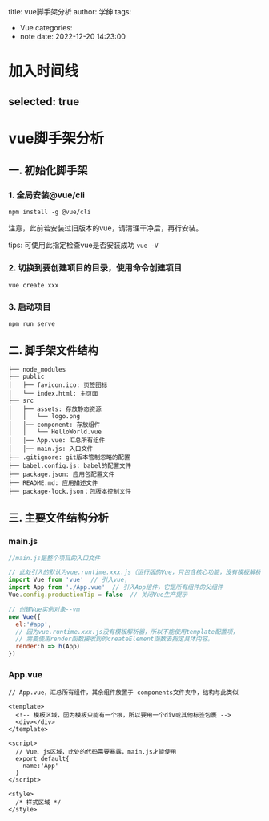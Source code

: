 title: vue脚手架分析
author: 学绅
tags:
  - Vue
categories:
  - note
date: 2022-12-20 14:23:00
# 加入时间线
selected: true
---
# vue脚手架分析

## 一. 初始化脚手架
### 1. 全局安装@vue/cli
```npm install -g @vue/cli```

注意，此前若安装过旧版本的vue，请清理干净后，再行安装。

tips: 可使用此指定检查vue是否安装成功 ``vue -V``
### 2. 切换到要创建项目的目录，使用命令创建项目
```vue create xxx```

### 3. 启动项目
```npm run serve```


## 二. 脚手架文件结构

	├── node_modules 
	├── public
	│   ├── favicon.ico: 页签图标
	│   └── index.html: 主页面
	├── src
	│   ├── assets: 存放静态资源
	│   │   └── logo.png
	│   │── component: 存放组件
	│   │   └── HelloWorld.vue
	│   │── App.vue: 汇总所有组件
	│   │── main.js: 入口文件
	├── .gitignore: git版本管制忽略的配置
	├── babel.config.js: babel的配置文件
	├── package.json: 应用包配置文件 
	├── README.md: 应用描述文件
	├── package-lock.json：包版本控制文件
    

    
## 三. 主要文件结构分析

### main.js
``` js
//main.js是整个项目的入口文件

// 此处引入的默认为vue.runtime.xxx.js（运行版的Vue，只包含核心功能，没有模板解析器）
import Vue from 'vue'  // 引入vue，
import App from './App.vue'  // 引入App组件，它是所有组件的父组件
Vue.config.productionTip = false  // 关闭Vue生产提示

// 创建Vue实例对象--vm
new Vue({
  el:'#app',
  // 因为vue.runtime.xxx.js没有模板解析器，所以不能使用template配置项，
  // 需要使用render函数接收到的createElement函数去指定具体内容。
  render:h => h(App)
})
```

### App.vue
``` vue
// App.vue，汇总所有组件，其余组件放置于 components文件夹中，结构与此类似

<template>
  <!-- 模板区域，因为模板只能有一个根，所以要用一个div或其他标签包裹 -->
  <div></div>
</template>

<script>
  // Vue、js区域，此处的代码需要暴露，main.js才能使用
  export default{
    name:'App'
  }
</script>

<style>
  /* 样式区域 */
</style>
```